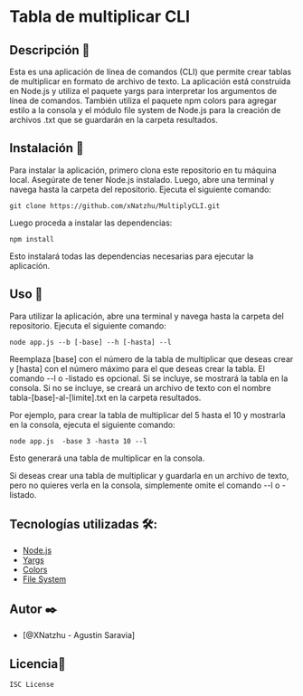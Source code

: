 # Tabla de multiplicar CLI

## Descripción 💫

Esta es una aplicación de línea de comandos (CLI) que permite crear tablas de multiplicar en formato de archivo de texto. La aplicación está construida en Node.js y utiliza el paquete yargs para interpretar los argumentos de línea de comandos. También utiliza el paquete npm colors para agregar estilo a la consola y el módulo file system de Node.js para la creación de archivos .txt que se guardarán en la carpeta resultados.

## Instalación 🔧

Para instalar la aplicación, primero clona este repositorio en tu máquina local. Asegúrate de tener Node.js instalado. Luego, abre una terminal y navega hasta la carpeta del repositorio. Ejecuta el siguiente comando:

```
git clone https://github.com/xNatzhu/MultiplyCLI.git
```

Luego proceda a instalar las dependencias:

```
npm install
```

Esto instalará todas las dependencias necesarias para ejecutar la aplicación.

## Uso 📌

Para utilizar la aplicación, abre una terminal y navega hasta la carpeta del repositorio. Ejecuta el siguiente comando:

```
node app.js --b [-base] --h [-hasta] --l 
```

Reemplaza [base] con el número de la tabla de multiplicar que deseas crear y [hasta] con el número máximo para el que deseas crear la tabla. El comando --l o -listado es opcional. Si se incluye, se mostrará la tabla en la consola. Si no se incluye, se creará un archivo de texto con el nombre tabla-[base]-al-[limite].txt en la carpeta resultados.

Por ejemplo, para crear la tabla de multiplicar del 5 hasta el 10 y mostrarla en la consola, ejecuta el siguiente comando:

```
node app.js  -base 3 -hasta 10 --l 
```

Esto generará una tabla de multiplicar en la consola.

Si deseas crear una tabla de multiplicar y guardarla en un archivo de texto, pero no quieres verla en la consola, simplemente omite el comando --l o -listado.

## Tecnologías utilizadas 🛠️:

- [Node.js](https://nodejs.org/en) 
- [Yargs](https://yargs.js.org) 
- [Colors](https://www.npmjs.com/package/colors) 
- [File System](https://nodejs.org/docs/latest-v18.x/api/fs.html) 

## Autor ✒️
- [@XNatzhu - Agustin Saravia]

## Licencia📄
```
ISC License
```
